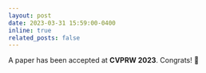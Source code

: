 ```yaml
---
layout: post
date: 2023-03-31 15:59:00-0400
inline: true
related_posts: false
---
```


A paper has been accepted at <b>CVPRW 2023</b>. Congrats! :confetti_ball: